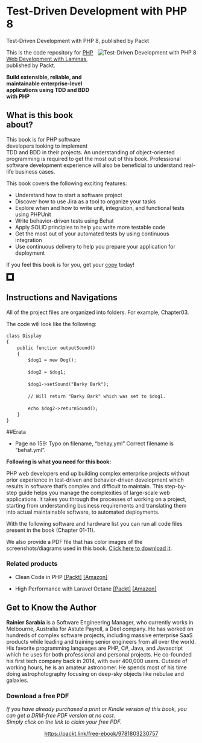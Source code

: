 # Test-Driven Development with PHP 8
Test-Driven Development with PHP 8, published by Packt

<a href="https://www.packtpub.com/product/test-driven-development-with-php-8/9781803230757"><img src="https://static.packt-cdn.com/products/9781803230757/cover/smaller" alt="Test-Driven Development with PHP 8" height="256px" align="right"></a>

This is the code repository for [PHP Web Development with Laminas](https://www.packtpub.com/product/php-web-development-with-laminas/9781803245362), published by Packt.

**Build extensible, reliable, and maintainable enterprise-level applications using TDD and BDD with PHP**

## What is this book about?

This book is for PHP software developers looking to implement TDD and BDD in their projects. An understanding of object-oriented programming is required to get the most out of this book. Professional software development experience will also be beneficial to understand real-life business cases.	

This book covers the following exciting features:

* Understand how to start a software project
* Discover how to use Jira as a tool to organize your tasks
* Explore when and how to write unit, integration, and functional tests using PHPUnit
* Write behavior-driven tests using Behat
* Apply SOLID principles to help you write more testable code
* Get the most out of your automated tests by using continuous integration
* Use continuous delivery to help you prepare your application for deployment

If you feel this book is for you, get your [copy](https://www.amazon.com/dp/1803230754) today!

<a href="https://www.packtpub.com/?utm_source=github&utm_medium=banner&utm_campaign=GitHubBanner"><img src="https://raw.githubusercontent.com/PacktPublishing/GitHub/master/GitHub.png" 
alt="https://www.packtpub.com/" border="5" /></a>


## Instructions and Navigations
All of the project files are organized into folders. For example, Chapter03.

The code will look like the following:

```
class Display 
{ 
    public function outputSound() 
    { 
        $dog1 = new Dog(); 

        $dog2 = $dog1; 
        
        $dog1->setSound("Barky Bark"); 

        // Will return "Barky Bark" which was set to $dog1. 

        echo $dog2->returnSound(); 
    } 
}

```

##Erata

* Page no 159: 	Typo on filename, “behay.yml” Correct filename is “behat.yml”.

**Following is what you need for this book:**

PHP web developers end up building complex enterprise projects without prior experience in test-driven and behavior-driven development which results in software that’s complex and difficult to maintain. This step-by-step guide helps you manage the complexities of large-scale web applications. It takes you through the processes of working on a project, starting from understanding business requirements and translating them into actual maintainable software, to automated deployments.	

With the following software and hardware list you can run all code files present in the book (Chapter 01-11).

We also provide a PDF file that has color images of the screenshots/diagrams used in this book. [Click here to download it](https://packt.link/BwjU3).


### Related products <Other books you may enjoy>
* Clean Code in PHP  [[Packt]](https://www.packtpub.com/product/clean-code-in-php/9781804613870) [[Amazon]](https://www.amazon.com/Clean-Code-PHP-human-friendly-maintainable/dp/1804613878)

* High Performance with Laravel Octane  [[Packt]](https://www.packtpub.com/product/high-performance-with-laravel-octane/9781801819404) [[Amazon]](https://www.amazon.com/High-Performance-Laravel-Octane-asynchronous-ebook/dp/B0BJ4XS8VT)

## Get to Know the Author
**Rainier Sarabia** is a Software Engineering Manager, who currently works in Melbourne, Australia for Astute Payroll, a Deel company. He has worked on hundreds of complex software projects, including massive enterprise SaaS products while leading and training senior engineers from all over the world. His favorite programming languages are PHP, C#, Java, and Javascript which he uses for both professional and personal projects. He co-founded his first tech company back in 2014, with over 400,000 users. Outside of working hours, he is an amateur astronomer. He spends most of his time doing astrophotography focusing on deep-sky objects like nebulae and galaxies.

### Download a free PDF

 <i>If you have already purchased a print or Kindle version of this book, you can get a DRM-free PDF version at no cost.<br>Simply click on the link to claim your free PDF.</i>
<p align="center"> <a href="https://packt.link/free-ebook/9781803230757">https://packt.link/free-ebook/9781803230757 </a> </p>
